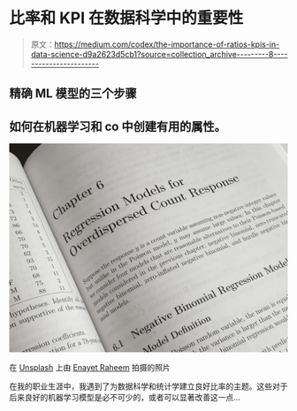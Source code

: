 # 比率和 KPI 在数据科学中的重要性

> 原文：<https://medium.com/codex/the-importance-of-ratios-kpis-in-data-science-d9a2623d5cb1?source=collection_archive---------8----------------------->

## 精确 ML 模型的三个步骤

## 如何在机器学习和 co 中创建有用的属性。

![](img/8e4d192bc9657b176c1958335c3f2d0c.png)

在 [Unsplash](https://unsplash.com/s/photos/regression?utm_source=unsplash&utm_medium=referral&utm_content=creditCopyText) 上由 [Enayet Raheem](https://unsplash.com/@raheemsphoto?utm_source=unsplash&utm_medium=referral&utm_content=creditCopyText) 拍摄的照片

在我的职业生涯中，我遇到了为数据科学和统计学建立良好比率的主题。这些对于后来良好的机器学习模型是必不可少的，或者可以显著改善这一点…